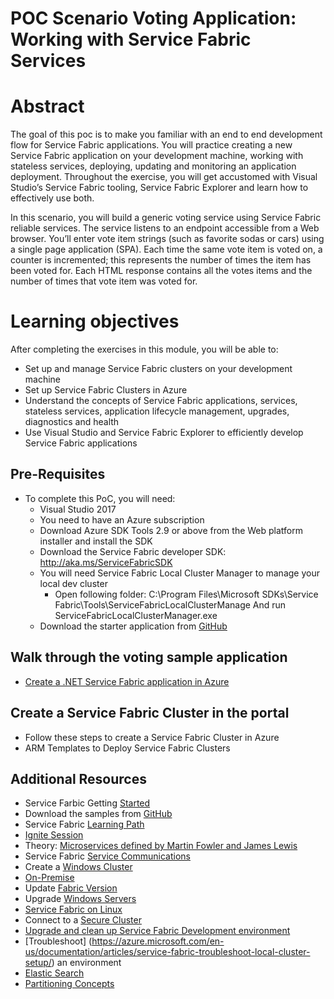 # POC Scenario Voting Application: Working with Service Fabric Services  
# Abstract  
The goal of this poc is to make you familiar with an end to end development flow for Service Fabric applications. You will practice creating a new Service Fabric application on your development machine, working with stateless services, deploying, updating and monitoring an application deployment. Throughout the exercise, you will get accustomed with Visual Studio’s Service Fabric tooling, Service Fabric Explorer and learn how to effectively use both.

In this scenario, you will build a generic voting service using Service Fabric reliable services. The service listens to an endpoint accessible from a Web browser. You’ll enter vote item strings (such as favorite sodas or cars) using a single page application (SPA). Each time the same vote item is voted on, a counter is incremented; this represents the number of times the item has been voted for. Each HTML response contains all the votes items and the number of times that vote item was voted for.

# Learning objectives
After completing the exercises in this module, you will be able to:
* Set up and manage Service Fabric clusters on your development machine
* Set up Service Fabric Clusters in Azure
* Understand the concepts of Service Fabric applications, services, stateless services, application lifecycle management, upgrades, diagnostics and health
* Use Visual Studio and Service Fabric Explorer to efficiently develop Service Fabric applications

## Pre-Requisites
* To complete this PoC, you will need:
    * Visual Studio 2017
    * You need to have an Azure subscription
    * Download Azure SDK Tools 2.9 or above from the Web platform installer and install the SDK
    * Download the Service Fabric developer SDK: http://aka.ms/ServiceFabricSDK
     * You will need Service Fabric Local Cluster Manager to manage your local dev cluster
       * Open following folder:
         C:\Program Files\Microsoft SDKs\Service Fabric\Tools\ServiceFabricLocalClusterManage And run ServiceFabricLocalClusterManager.exe
    * Download the starter application from [GitHub](https://github.com/Azure-Samples/service-fabric-dotnet-quickstart)

## Walk through the voting sample application
 * [Create a .NET Service Fabric application in Azure](https://docs.microsoft.com/en-us/azure/service-fabric/service-fabric-quickstart-dotnet)

## Create a Service Fabric Cluster in the portal

 * Follow these steps to create a Service Fabric Cluster in Azure
 * ARM Templates to Deploy Service Fabric Clusters


## Additional Resources
* Service Farbic Getting [Started](http://aka.ms/ServiceFabric)
* Download the samples from [GitHub](http://github.com/Azure/ServiceFabric-Samples)
* Service Fabric [Learning Path](https://azure.microsoft.com/en-us/documentation/learning-paths/service-fabric/)
* [Ignite Session](https://myignite.microsoft.com/videos/3168)
* Theory: [Microservices defined by Martin Fowler and James Lewis](http://martinfowler.com/microservices/)
* Service Fabric [Service Communications](https://docs.microsoft.com/en-us/azure/service-fabric/service-fabric-connect-and-communicate-with-services)
* Create a [Windows Cluster](https://azure.microsoft.com/en-us/documentation/articles/service-fabric-cluster-creation-for-windows-server/)
* [On-Premise](https://azure.microsoft.com/en-us/documentation/articles/service-fabric-cluster-creation-for-windows-server/#plan-and-prepare-your-cluster-deployment)
* Update [Fabric Version](https://azure.microsoft.com/en-us/documentation/articles/service-fabric-cluster-upgrade/#controlling-the-fabric-version-that-runs-on-your-cluster)
 * Upgrade [Windows Servers](https://azure.microsoft.com/en-us/documentation/articles/service-fabric-cluster-upgrade-windows-server/)
 * [Service Fabric on Linux](https://azure.microsoft.com/en-us/documentation/articles/service-fabric-linux-overview/)
 * Connect to a [Secure Cluster](https://docs.microsoft.com/en-us/azure/service-fabric/service-fabric-connect-to-secure-cluster)
 * [Upgrade and clean up Service Fabric Development environment](https://azure.microsoft.com/en-us/documentation/articles/service-fabric-update-your-development-environment/)
 * [Troubleshoot] (https://azure.microsoft.com/en-us/documentation/articles/service-fabric-troubleshoot-local-cluster-setup/) an environment
 * [Elastic Search](https://azure.microsoft.com/en-us/documentation/articles/service-fabric-diagnostic-how-to-use-elasticsearch/)
 * [Partitioning Concepts](https://azure.microsoft.com/en-us/documentation/articles/service-fabric-concepts-partitioning/)
